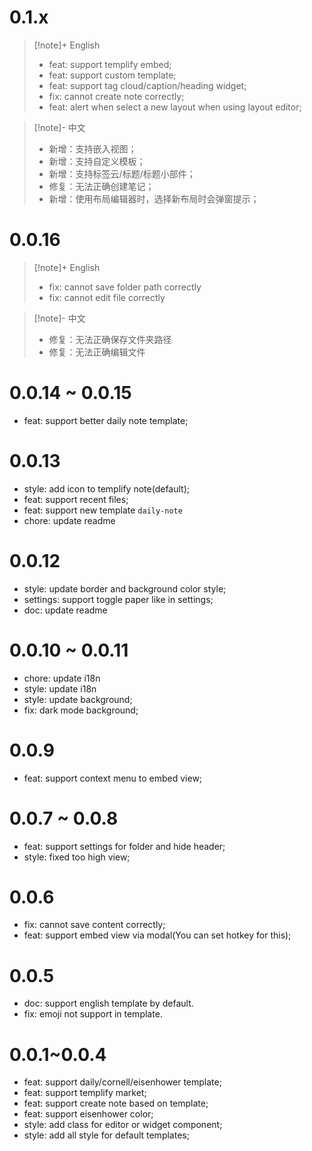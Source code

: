 # 0.1.x

> [!note]+ English
>
> - feat: support templify embed;
> - feat: support custom template;
> - feat: support tag cloud/caption/heading widget;
> - fix: cannot create note correctly;
> - feat: alert when select a new layout when using layout editor;

> [!note]- 中文
>
> - 新增：支持嵌入视图；
> - 新增：支持自定义模板；
> - 新增：支持标签云/标题/标题小部件；
> - 修复：无法正确创建笔记；
> - 新增：使用布局编辑器时，选择新布局时会弹窗提示；

# 0.0.16

> [!note]+ English
>
> - fix: cannot save folder path correctly
> - fix: cannot edit file correctly

> [!note]- 中文
>
> - 修复：无法正确保存文件夹路径
> - 修复：无法正确编辑文件

# 0.0.14 ~ 0.0.15

- feat: support better daily note template;

# 0.0.13

- style: add icon to templify note(default);
- feat: support recent files;
- feat: support new template `daily-note`
- chore: update readme

# 0.0.12

- style: update border and background color style;
- settings: support toggle paper like in settings;
- doc: update readme

# 0.0.10 ~ 0.0.11

- chore: update i18n
- style: update i18n
- style: update background;
- fix: dark mode background;

# 0.0.9

- feat: support context menu to embed view;

# 0.0.7 ~ 0.0.8

- feat: support settings for folder and hide header;
- style: fixed too high view;

# 0.0.6

- fix: cannot save content correctly;
- feat: support embed view via modal(You can set hotkey for this);

# 0.0.5

- doc: support english template by default.
- fix: emoji not support in template.

# 0.0.1~0.0.4

- feat: support daily/cornell/eisenhower template;
- feat: support templify market;
- feat: support create note based on template;
- feat: support eisenhower color;
- style: add class for editor or widget component;
- style: add all style for default templates;
